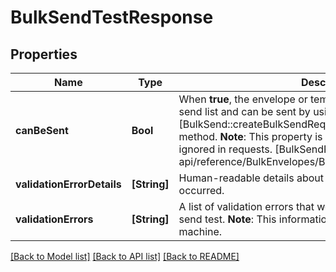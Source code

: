 # BulkSendTestResponse

## Properties
Name | Type | Description | Notes
------------ | ------------- | ------------- | -------------
**canBeSent** | **Bool** | When **true**, the envelope or template is compatible with the bulk send list and can be sent by using the [BulkSend::createBulkSendRequest][BulkSendRequest] method.  **Note**: This property is only returned in responses and ignored in requests.  [BulkSendRequest]: /esign-rest-api/reference/BulkEnvelopes/BulkSend/createBulkSendRequest | [optional] 
**validationErrorDetails** | **[String]** | Human-readable details about any validation errors that occurred. | [optional] 
**validationErrors** | **[String]** | A list of validation errors that were encountered during the bulk send test.  **Note**: This information is intended to be parsed by machine. | [optional] 

[[Back to Model list]](../README.md#documentation-for-models) [[Back to API list]](../README.md#documentation-for-api-endpoints) [[Back to README]](../README.md)


